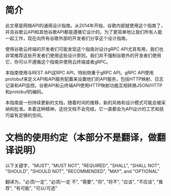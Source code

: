 # 简介

此文章是网络API的通用设计指南。从2014年开始，谷歌内部就使用这个指南了，并且谷歌云API和其他谷歌API都是遵循它设计的。为了更简单地让我们所有人能一起工作，现在向所有谷歌外部的开发者们分享这个设计指南。

使用谷歌云终端的开发者们可能发现这个指南对设计gRPC API尤其有用，我们也非常推荐这些开发者们使用这些设计原则。我们并不强制谷歌外的开发者们使用它，你可以不遵循这个指南并使用云终端或者gRPC。

本指南使用与REST API这RPC API，特别侧重于gRPC API。gRPC API使用protobuf来定义API和API服务配置来设置他们的API服务，包括HTTP映射、日志记录和API监控。谷歌API和云终端API使用HTTP映射功能互相转换JSON/HTTP和protobuf的编码。

本指南是一份持续更新的文档，随着时间的推移，新的风格和设计模式可能会被采纳和批准。本着这种精神，这份文档不会完结，它一直都会为API设计的工艺和技巧留有足够的空间。

# 文档的使用约定（本部分不是翻译，做翻译说明）

以下关键字，"MUST", "MUST NOT", "REQUIRED", "SHALL", "SHALL NOT", "SHOULD", "SHOULD NOT", "RECOMMENDED", "MAY", and "OPTIONAL"

翻译为，"必须/一定", "必须/一定 不", "需要", "将", "将不", "应该", "不应该", "推荐", "有可能", "可以/可选"